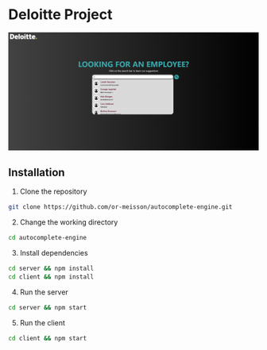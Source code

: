 # Deloitte Project

![alt text](image.png)

## Installation
1. Clone the repository
```bash
git clone https://github.com/or-meisson/autocomplete-engine.git
```
2. Change the working directory
```bash 
cd autocomplete-engine
```
3. Install dependencies
```bash
cd server && npm install
cd client && npm install
```
4. Run the server
```bash
cd server && npm start
```
5. Run the client
```bash
cd client && npm start
```
